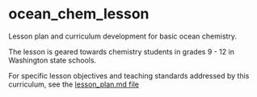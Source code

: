 # ocean_chem_lesson
Lesson plan and curriculum development for basic ocean chemistry.

The lesson is geared towards chemistry students in grades 9 - 12 in Washington state schools.

For specific lesson objectives and teaching standards addressed by this curriculum, see the [lesson_plan.md file](https://github.com/kubu4/ocean_chem_lesson/blob/master/lesson_plan.md)
